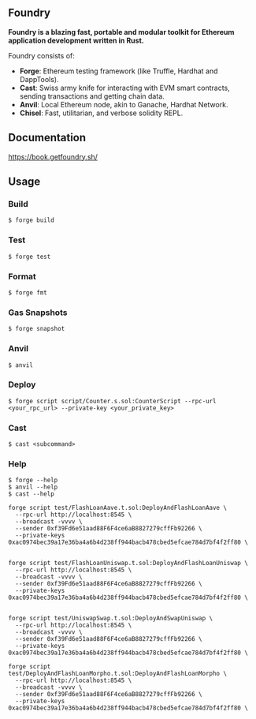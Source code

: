 ## Foundry

**Foundry is a blazing fast, portable and modular toolkit for Ethereum application development written in Rust.**

Foundry consists of:

- **Forge**: Ethereum testing framework (like Truffle, Hardhat and DappTools).
- **Cast**: Swiss army knife for interacting with EVM smart contracts, sending transactions and getting chain data.
- **Anvil**: Local Ethereum node, akin to Ganache, Hardhat Network.
- **Chisel**: Fast, utilitarian, and verbose solidity REPL.

## Documentation

https://book.getfoundry.sh/

## Usage

### Build

```shell
$ forge build
```

### Test

```shell
$ forge test
```

### Format

```shell
$ forge fmt
```

### Gas Snapshots

```shell
$ forge snapshot
```

### Anvil

```shell
$ anvil
```

### Deploy

```shell
$ forge script script/Counter.s.sol:CounterScript --rpc-url <your_rpc_url> --private-key <your_private_key>
```

### Cast

```shell
$ cast <subcommand>
```

### Help

```shell
$ forge --help
$ anvil --help
$ cast --help
```

```shell
forge script test/FlashLoanAave.t.sol:DeployAndFlashLoanAave \
  --rpc-url http://localhost:8545 \
  --broadcast -vvvv \
  --sender 0xf39Fd6e51aad88F6F4ce6aB8827279cffFb92266 \
  --private-keys 0xac0974bec39a17e36ba4a6b4d238ff944bacb478cbed5efcae784d7bf4f2ff80 \


forge script test/FlashLoanUniswap.t.sol:DeployAndFlashLoanUniswap \
  --rpc-url http://localhost:8545 \
  --broadcast -vvvv \
  --sender 0xf39Fd6e51aad88F6F4ce6aB8827279cffFb92266 \
  --private-keys 0xac0974bec39a17e36ba4a6b4d238ff944bacb478cbed5efcae784d7bf4f2ff80 \


forge script test/UniswapSwap.t.sol:DeployAndSwapUniswap \
  --rpc-url http://localhost:8545 \
  --broadcast -vvvv \
  --sender 0xf39Fd6e51aad88F6F4ce6aB8827279cffFb92266 \
  --private-keys 0xac0974bec39a17e36ba4a6b4d238ff944bacb478cbed5efcae784d7bf4f2ff80 \

forge script test/DeployAndFlashLoanMorpho.t.sol:DeployAndFlashLoanMorpho \
  --rpc-url http://localhost:8545 \
  --broadcast -vvvv \
  --sender 0xf39Fd6e51aad88F6F4ce6aB8827279cffFb92266 \
  --private-keys 0xac0974bec39a17e36ba4a6b4d238ff944bacb478cbed5efcae784d7bf4f2ff80 \

```

